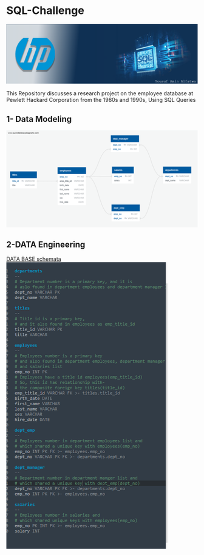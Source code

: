 

# SQL-Challenge
![Header](https://github.com/yaf978/SQL-Challenge/blob/main/EmployeeSQL/Resource_Data/banner.png)


This Repository discusses a research project on the employee database at Pewlett Hackard Corporation from the 1980s and 1990s, Using SQL Queries

## 1- Data Modeling
![ERD_DIAGRAM](https://github.com/yaf978/SQL-Challenge/blob/main/EmployeeSQL/ERD/Employees_ERD_te.png)

## 2-DATA Engineering
[DATA BASE schemata](https://github.com/yaf978/SQL-Challenge/blob/main/EmployeeSQL/Eployees_DB_schemata.sql)
![ERD](https://github.com/yaf978/SQL-Challenge/blob/main/EmployeeSQL/ERD/ERD_TEXT.png)
